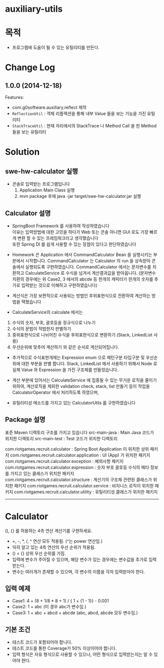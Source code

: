auxiliary-utils
===============

# 목적
- 프로그램에 도움이 될 수 있는 유틸리티를 만든다.

Change Log
==========

## 1.0.0 (2014-12-18)

Features:
  - com.g0software.auxiliary.reflect 제작
  - `ReflectionUtil` : 객체 리플렉션을 통해 내부 Value 들을 보는 기능을 가진 유틸리티
  - `StackTraceUtil` : 현재 자리에서의 StackTrace 나 Method Call 을 한 Method 들을 보는 유틸리티


# Solution

## swe-hw-calculator 실행
* 콘솔로 입력받는 프로그램입니다
  1. Application Main Class 실행
  2. mvn package 후에 java -jar target/swe-hw-calculator.jar 실행

## Calculator 설명
* SpringBoot Framework 를 사용하여 작성하였습니다 <br/>
    이유는 입력방법에 대한 고민을 하다가 Web 또는 콘솔 아니면 GUI 로도 가장 빠르게 변환 할 수 있는 프레임워크라고 생각했습니다 <br/>
    또한 Spring DI 를 쉽게 사용할 수 있는 장점이 있다고 판단하였습니다 <br/>

* Homework 은 Application 에서 CommandCalculator Bean 을 실행시키는 부분에서 시작합니다.
    CommandCalculator 는 Calculator 의 run 을 상속받아 콘솔에서 실행되도록 구현하였습니다.
    CommandCalculator 에서는 문자변수를 치환하고 CalculateService 로 수식을 넘겨서 계산결과값을 받아옵니다.
    (문자변수 치환의 경우에는 위 Case2, 3 에서의 abcde 등 한개의 캐릭터가 한개의 숫자를 추가로 입력받는 것으로 이해하고 구현하였습니다)

* 계산식은 가장 보편적으로 사용되는 방법인 후위표현식으로 전환하여 계산하는 방법을 택했습니다
* CalculateService의 calculate 에서는 
1. 수식의 숫자, 부호, 괄호등을 정규식으로 나누기
2. 수식의 문법이 적법한지 판별하기
3. 중위표현식으로 나뉘어진 수식을 후위표현식으로 변환하기 (Stack, LinkedList 사용)
4. 우선순위에 맞추어 계산하기
    와 같은 순서로 계산되어집니다.

* 추가적으로 수식표현개체는 Expression enum 으로 패턴구분 타입구분 및 우선순위에 대한 부분을 판별 합니다.
    Stack, LinkedList 에서 사용하기 위해서 Node 로 실제 Value 와 Expression 을 가진 구조체를 만들었습니다.

* 계산 부분에 있어서는 CalculateService 에 집중될 수 있는 무거운 로직을 줄이기 위하여,
    계산로직을 제외한 validation check, stack, list 만들기 등이 작업을 CalculatorOperator 에서 처리하도록 하였으며,

* 유틸리티성 메소드를 가지고 있는 CalculatorUtils 를 구현하였습니다

## Package 설명 
표준 Maven 디렉토리 구조를 가지고 있습니다
src-main-java : Main Java 코드가 위치한 디렉토리
src-main-test : Test 코드가 위치한 디렉토리 

com.riotgames.recruit.calculator : Spring Boot Application 이 위치한 상위 패키지
com.riotgames.recruit.calculator.application : UI (App) 가 위치한 패키지
com.riotgames.recruit.calculator.exception : 예외사항 패키지
com.riotgames.recruit.calculator.expression : 숫자 부호 괄호등 수식의 메타 정보를 가지고 있는 클래스가 위치한 패키지
com.riotgames.recruit.calculator.structure : 계산기의 구조체 관련된 클래스가 위치한 패키지 
com.riotgames.recruit.calculator.service : 비지니스 로직이 위치한 패키지
com.riotgames.recruit.calculator.utility : 유틸리티성 클래스가 위치한 패키지 


---

# Calculator
(), {} 를 허용하는 4측 연산 계산기를 구현하세요.

* +, -, *, /, ^ 연산 모두 적용됨. (^는 power 연산임.)
* 익히 알고 있는 4측 연산의 우선 순위가 적용됨.
* () < {} 상위 우선 순위를 가짐.
* 입력에 변수가 주어질 수 있으며, 해당 변수가 있는 경우에는 변수값을 추가로 입력받는다.
* 변수는 여러개가 존재할 수 있으며, 각 변수의 이름을 각자 입력받아야 한다.


## 입력 예제
* Case1: 4 + (8 + 1/8 * 8 + 1) / { 1 + {1 - 1}} - 0.001
* Case2: 1 + abc (이 경우 abc가 변수임.)
* Case3: 1 + abc + abcd + abcde (abc, abcd, abcde 모두 변수임.)

## 기본 조건
* 테스트 코드가 포함되어야 합니다.
* 테스트 코드를 통한 Coverage가 50% 이상이어야 합니다.
* 입력 형식은 자유 형식으로 사용할 수 있으나, 어떤 형식으로 입력받는지는 알 수 있어야 한다.





